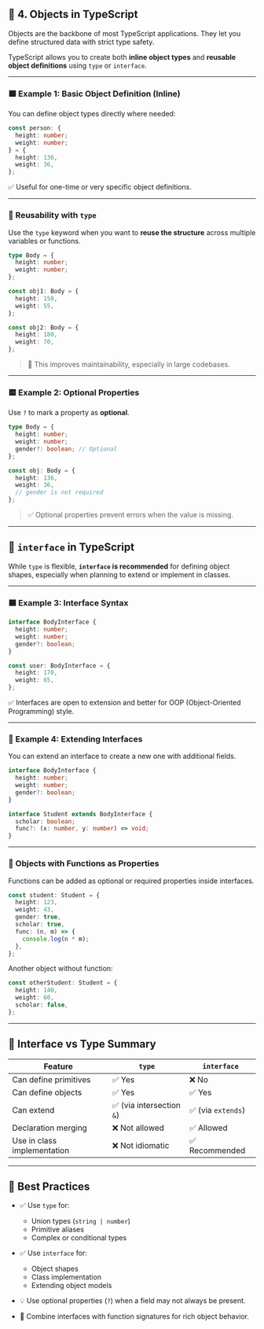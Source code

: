 ## 🧩 4. Objects in TypeScript

Objects are the backbone of most TypeScript applications. They let you define structured data with strict type safety.

TypeScript allows you to create both **inline object types** and **reusable object definitions** using `type` or `interface`.

---

### 🟩 Example 1: Basic Object Definition (Inline)

You can define object types directly where needed:

```typescript
const person: {
  height: number;
  weight: number;
} = {
  height: 136,
  weight: 36,
};
````

✅ Useful for one-time or very specific object definitions.

---

### 🧱 Reusability with `type`

Use the `type` keyword when you want to **reuse the structure** across multiple variables or functions.

```typescript
type Body = {
  height: number;
  weight: number;
};

const obj1: Body = {
  height: 150,
  weight: 55,
};

const obj2: Body = {
  height: 180,
  weight: 70,
};
```

> 🧠 This improves maintainability, especially in large codebases.

---

### 🟨 Example 2: Optional Properties

Use `?` to mark a property as **optional**.

```typescript
type Body = {
  height: number;
  weight: number;
  gender?: boolean; // Optional
};

const obj: Body = {
  height: 136,
  weight: 36,
  // gender is not required
};
```

> ✅ Optional properties prevent errors when the value is missing.

---

## 🧩 `interface` in TypeScript

While `type` is flexible, **`interface` is recommended** for defining object shapes, especially when planning to extend or implement in classes.

---

### 🟦 Example 3: Interface Syntax

```typescript
interface BodyInterface {
  height: number;
  weight: number;
  gender?: boolean;
}

const user: BodyInterface = {
  height: 170,
  weight: 65,
};
```

✅ Interfaces are open to extension and better for OOP (Object-Oriented Programming) style.

---

### 🧬 Example 4: Extending Interfaces

You can extend an interface to create a new one with additional fields.

```typescript
interface BodyInterface {
  height: number;
  weight: number;
  gender?: boolean;
}

interface Student extends BodyInterface {
  scholar: boolean;
  func?: (x: number, y: number) => void;
}
```

---

### 🧪 Objects with Functions as Properties

Functions can be added as optional or required properties inside interfaces.

```typescript
const student: Student = {
  height: 123,
  weight: 43,
  gender: true,
  scholar: true,
  func: (n, m) => {
    console.log(n * m);
  },
};
```

Another object without function:

```typescript
const otherStudent: Student = {
  height: 140,
  weight: 60,
  scholar: false,
};
```

---

## 📝 Interface vs Type Summary

| Feature                     | `type`                   | `interface`       |
| --------------------------- | ------------------------ | ----------------- |
| Can define primitives       | ✅ Yes                    | ❌ No              |
| Can define objects          | ✅ Yes                    | ✅ Yes             |
| Can extend                  | ✅ (via intersection `&`) | ✅ (via `extends`) |
| Declaration merging         | ❌ Not allowed            | ✅ Allowed         |
| Use in class implementation | ❌ Not idiomatic          | ✅ Recommended     |

---

## 🎯 Best Practices

* ✅ Use `type` for:

  * Union types (`string | number`)
  * Primitive aliases
  * Complex or conditional types

* ✅ Use `interface` for:

  * Object shapes
  * Class implementation
  * Extending object models

* 💡 Use optional properties (`?`) when a field may not always be present.

* 🧠 Combine interfaces with function signatures for rich object behavior.

